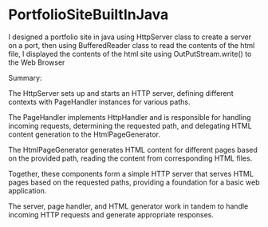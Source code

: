 # PortfolioSiteBuiltInJava
I designed a portfolio site in java using HttpServer class to create a server on a port, then using BufferedReader class to read the contents of the html file, I displayed the contents of the html site using OutPutStream.write() to the Web Browser 

Summary:

The HttpServer sets up and starts an HTTP server, defining different contexts with PageHandler instances for various paths.

The PageHandler implements HttpHandler and is responsible for handling incoming requests, determining the requested path, and delegating HTML content generation to the HtmlPageGenerator.

The HtmlPageGenerator generates HTML content for different pages based on the provided path, reading the content from corresponding HTML files.

Together, these components form a simple HTTP server that serves HTML pages based on the requested paths, providing a foundation for a basic web application. 

The server, page handler, and HTML generator work in tandem to handle incoming HTTP requests and generate appropriate responses.

